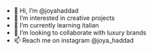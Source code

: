 - 👋 Hi, I’m @joyahaddad
- 👀 I’m interested in creative projects
- 🌱 I’m currently learning italian 
- 💞️ I’m looking to collaborate with luxury brands
- 📫 Reach me on instagram @joya_haddad

<!---
joyahaddad/joyahaddad is a ✨ special ✨ repository because its `README.md` (this file) appears on your GitHub profile.
You can click the Preview link to take a look at your changes.
--->
